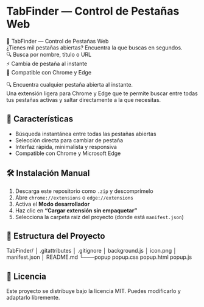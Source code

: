 # TabFinder — Control de Pestañas Web

🧠 TabFinder — Control de Pestañas Web  
¿Tienes mil pestañas abiertas? Encuentra la que buscas en segundos.  
🔍 Busca por nombre, título o URL  
⚡ Cambia de pestaña al instante  
🧩 Compatible con Chrome y Edge  

🔍 Encuentra cualquier pestaña abierta al instante.  
Una extensión ligera para Chrome y Edge que te permite buscar entre todas tus pestañas activas y saltar directamente a la que necesitas.

## 🚀 Características

- Búsqueda instantánea entre todas las pestañas abiertas
- Selección directa para cambiar de pestaña
- Interfaz rápida, minimalista y responsiva
- Compatible con Chrome y Microsoft Edge

## 🛠️ Instalación Manual

1. Descarga este repositorio como `.zip` y descomprímelo
2. Abre `chrome://extensions` o `edge://extensions`
3. Activa el **Modo desarrollador**
4. Haz clic en **“Cargar extensión sin empaquetar”**
5. Selecciona la carpeta raíz del proyecto (donde está `manifest.json`)

## 📁 Estructura del Proyecto

TabFinder/
│   .gitattributes
│   .gitignore
│   background.js
│   icon.png
│   manifest.json
│   README.md
└───popup
        popup.css
        popup.html
        popup.js
        
## 📜 Licencia

Este proyecto se distribuye bajo la licencia MIT. Puedes modificarlo y adaptarlo libremente.

